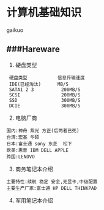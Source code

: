 计算机基础知识
==============
gaikuo


###Hareware
----------------
1. 硬盘类型
```
 硬盘类型           信息传输速度
 IDE(已经淘汰)      MB/S 
 SATA1 2 3          200MB/S
 SCSI               200MB/S
 SSD                300MB/S
 DCIE               300MB/S
```
 
2. 电脑厂商
```
国内:神舟 紫光 方正(后两者已死) 
台湾:宏基 华硕
日本:富士通 sony 东芝  松下
欧美:惠普 IBM DELL APPLE
跨国:LENOVO
```

3. 商务笔记本介绍
```
主要特性:续航 稳定 安全,无显卡,中级配置
主要生产厂家:富士通 HP DELL THINKPAD
```

4. 军用笔记本介绍
```

```


